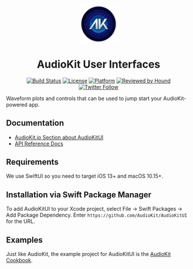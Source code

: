 <div align=center>
<img src="https://github.com/AudioKit/Cookbook/raw/main/Cookbook/Cookbook/Assets.xcassets/audiokit-icon.imageset/audiokit-icon.png" width="20%"/>

# AudioKit User Interfaces

[![Build Status](https://github.com/AudioKit/AudioKitUI/workflows/CI/badge.svg)](https://github.com/AudioKit/AudioKitUI/actions?query=workflow%3ACI)
[![License](https://img.shields.io/github/license/AudioKit/AudioKitUI)](https://github.com/AudioKit/AudioKitUI/blob/main/LICENSE)
[![Platform](https://img.shields.io/cocoapods/p/AudioKit)](https://github.com/AudioKit/AudioKit/wiki)
[![Reviewed by Hound](https://img.shields.io/badge/Reviewed_by-Hound-8E64B0.svg)](https://houndci.com)
[![Twitter Follow](https://img.shields.io/twitter/follow/AudioKitPro.svg?style=social)](https://twitter.com/AudioKitPro)

</div>

Waveform plots and controls that can be used to jump start your AudioKit-powered app. 

## Documentation

* [AudioKit.io Section about AudioKitUI](https://audiokit.io/Packages/AudioKitUI)
* [API Reference Docs](https://github.com/AudioKit/AudioKitUI/wiki)

## Requirements

We use SwiftUI so you need to target iOS 13+ and macOS 10.15+.

## Installation via Swift Package Manager

To add AudioKitUI to your Xcode project, select File -> Swift Packages -> Add Package Dependency. Enter `https://github.com/AudioKit/AudioKitUI` for the URL. 

## Examples

Just like AudioKit, the example project for AudioKitUI is the [AudioKit Cookbook](https://github.com/AudioKit/Cookbook/).

